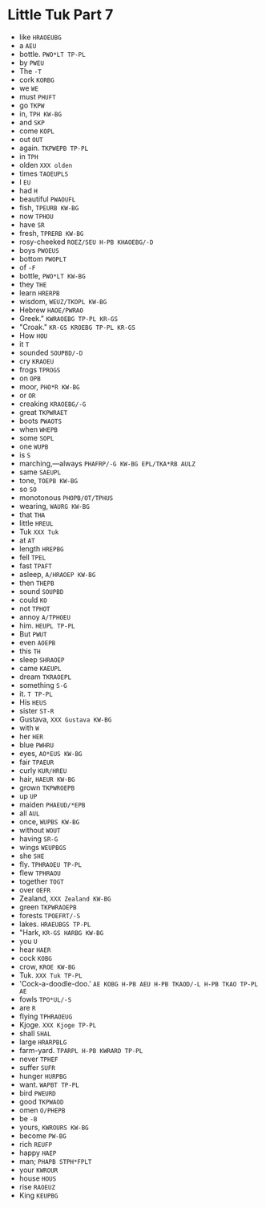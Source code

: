 # Little Tuk Part 7

* like `HRAOEUBG`
* a `AEU`
* bottle. `PWO*LT TP-PL`
* by `PWEU`
* The `-T`
* cork `KORBG`
* we `WE`
* must `PHUFT`
* go `TKPW`
* in, `TPH KW-BG`
* and `SKP`
* come `KOPL`
* out `OUT`
* again. `TKPWEPB TP-PL`
* in `TPH`
* olden `XXX olden`
* times `TAOEUPLS`
* I `EU`
* had `H`
* beautiful `PWAOUFL`
* fish, `TPEURB KW-BG`
* now `TPHOU`
* have `SR`
* fresh, `TPRERB KW-BG`
* rosy-cheeked `ROEZ/SEU H-PB KHAOEBG/-D`
* boys `PWOEUS`
* bottom `PWOPLT`
* of `-F`
* bottle, `PWO*LT KW-BG`
* they `THE`
* learn `HRERPB`
* wisdom, `WEUZ/TKOPL KW-BG`
* Hebrew `HAOE/PWRAO`
* Greek." `KWRAOEBG TP-PL KR-GS`
* "Croak." `KR-GS KROEBG TP-PL KR-GS`
* How `HOU`
* it `T`
* sounded `SOUPBD/-D`
* cry `KRAOEU`
* frogs `TPROGS`
* on `OPB`
* moor, `PHO*R KW-BG`
* or `OR`
* creaking `KRAOEBG/-G`
* great `TKPWRAET`
* boots `PWAOTS`
* when `WHEPB`
* some `SOPL`
* one `WUPB`
* is `S`
* marching,—always `PHAFRP/-G KW-BG EPL/TKA*RB AULZ`
* same `SAEUPL`
* tone, `TOEPB KW-BG`
* so `SO`
* monotonous `PHOPB/OT/TPHUS`
* wearing, `WAURG KW-BG`
* that `THA`
* little `HREUL`
* Tuk `XXX Tuk`
* at `AT`
* length `HREPBG`
* fell `TPEL`
* fast `TPAFT`
* asleep, `A/HRAOEP KW-BG`
* then `THEPB`
* sound `SOUPBD`
* could `KO`
* not `TPHOT`
* annoy `A/TPHOEU`
* him. `HEUPL TP-PL`
* But `PWUT`
* even `AOEPB`
* this `TH`
* sleep `SHRAOEP`
* came `KAEUPL`
* dream `TKRAOEPL`
* something `S-G`
* it. `T TP-PL`
* His `HEUS`
* sister `ST-R`
* Gustava, `XXX Gustava KW-BG`
* with `W`
* her `HER`
* blue `PWHRU`
* eyes, `AO*EUS KW-BG`
* fair `TPAEUR`
* curly `KUR/HREU`
* hair, `HAEUR KW-BG`
* grown `TKPWROEPB`
* up `UP`
* maiden `PHAEUD/*EPB`
* all `AUL`
* once, `WUPBS KW-BG`
* without `WOUT`
* having `SR-G`
* wings `WEUPBGS`
* she `SHE`
* fly. `TPHRAOEU TP-PL`
* flew `TPHRAOU`
* together `TOGT`
* over `OEFR`
* Zealand, `XXX Zealand KW-BG`
* green `TKPWRAOEPB`
* forests `TPOEFRT/-S`
* lakes. `HRAEUBGS TP-PL`
* "Hark, `KR-GS HARBG KW-BG`
* you `U`
* hear `HAER`
* cock `KOBG`
* crow, `KROE KW-BG`
* Tuk. `XXX Tuk TP-PL`
* 'Cock-a-doodle-doo.' `AE KOBG H-PB AEU H-PB TKAOD/-L H-PB TKAO TP-PL AE`
* fowls `TPO*UL/-S`
* are `R`
* flying `TPHRAOEUG`
* Kjoge. `XXX Kjoge TP-PL`
* shall `SHAL`
* large `HRARPBLG`
* farm-yard. `TPARPL H-PB KWRARD TP-PL`
* never `TPHEF`
* suffer `SUFR`
* hunger `HURPBG`
* want. `WAPBT TP-PL`
* bird `PWEURD`
* good `TKPWAOD`
* omen `O/PHEPB`
* be `-B`
* yours, `KWROURS KW-BG`
* become `PW-BG`
* rich `REUFP`
* happy `HAEP`
* man; `PHAPB STPH*FPLT`
* your `KWROUR`
* house `HOUS`
* rise `RAOEUZ`
* King `KEUPBG`
